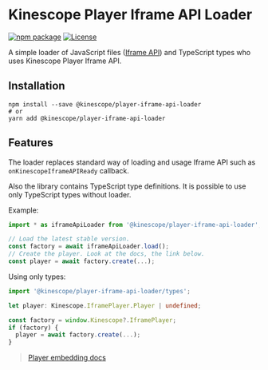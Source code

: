 # Kinescope Player Iframe API Loader

[![npm package](https://img.shields.io/npm/v/@kinescope/player-iframe-api-loader.svg?style=flat-square)](https://www.npmjs.org/package/@kinescope/player-iframe-api-loader)
[![License](https://img.shields.io/badge/License-Apache%202.0-blue.svg)](https://kinescope.io/)

A simple loader of JavaScript files ([Iframe API](https://docs.kinescope.io/player/latest/embed/iframe-api/)) and TypeScript types who uses Kinescope Player Iframe API.

## Installation

```shell
npm install --save @kinescope/player-iframe-api-loader
# or
yarn add @kinescope/player-iframe-api-loader
```

## Features

The loader replaces standard way of loading and usage Iframe API such as `onKinescopeIframeAPIReady` callback.

Also the library contains TypeScript type definitions. It is possible to use only TypeScript types without loader.

Example:

```ts
import * as iframeApiLoader from '@kinescope/player-iframe-api-loader';

// Load the latest stable version.
const factory = await iframeApiLoader.load();
// Create the player. Look at the docs, the link below.
const player = await factory.create(...);

```

Using only types:

```ts
import '@kinescope/player-iframe-api-loader/types';

let player: Kinescope.IframePlayer.Player | undefined;

const factory = window.Kinescope?.IframePlayer;
if (factory) {
  player = await factory.create(...);
}

```

> [Player embedding docs](https://docs.kinescope.io/player/latest/embed/iframe-api/iframe-player-factory/#create)

